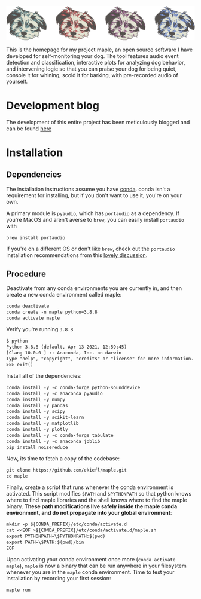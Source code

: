 <img src="logo/logo_line.png" />

This is the homepage for my project maple, an open source software I have developed for self-monitoring your dog. The tool features audio event detection and classification, interactive plots for analyzing dog behavior, and intervening logic so that you can praise your dog for being quiet, console it for whining, scold it for barking, with pre-recorded audio of yourself.

# Development blog

The development of this entire project has been meticulously blogged and can be found [here](https://ekiefl.github.io/projects/maple)

# Installation

## Dependencies

The installation instructions assume you have [conda](https://conda.io/projects/conda/en/latest/user-guide/install/index.html). conda isn't a requirement for installing, but if you don't want to use it, you're on your own.

A primary module is `pyaudio`, which has `portaudio` as a dependency. If you're MacOS and aren't
averse to `brew`, you can easily install `portaudio` with

```
brew install portaudio
```

If you're on a different OS or don't like `brew`, check out the `portaudio` installation recommendations from this [lovely
discussion](https://stackoverflow.com/questions/33513522/when-installing-pyaudio-pip-cannot-find-portaudio-h-in-usr-local-include).

## Procedure

Deactivate from any conda environments you are currently in, and then create a new conda environment
called maple:

```
conda deactivate
conda create -n maple python=3.8.8
conda activate maple
```

Verify you're running `3.8.8`

```
$ python
Python 3.8.8 (default, Apr 13 2021, 12:59:45)
[Clang 10.0.0 ] :: Anaconda, Inc. on darwin
Type "help", "copyright", "credits" or "license" for more information.
>>> exit()
```

Install all of the dependencies:

```
conda install -y -c conda-forge python-sounddevice
conda install -y -c anaconda pyaudio
conda install -y numpy
conda install -y pandas
conda install -y scipy
conda install -y scikit-learn
conda install -y matplotlib
conda install -y plotly
conda install -y -c conda-forge tabulate
conda install -y -c anaconda joblib
pip install noisereduce
```

Now, its time to fetch a copy of the codebase:

```
git clone https://github.com/ekiefl/maple.git
cd maple
```

Finally, create a script that runs whenever the conda environment is activated. This script
modifies `$PATH` and `$PYTHONPATH` so that python knows where to find maple libraries and the shell knows where to find the maple binary. **These path
modifications live safely inside the maple conda environment, and do not propagate into your global
environment**:

```
mkdir -p ${CONDA_PREFIX}/etc/conda/activate.d
cat <<EOF >${CONDA_PREFIX}/etc/conda/activate.d/maple.sh
export PYTHONPATH=\$PYTHONPATH:$(pwd)
export PATH=\$PATH:$(pwd)/bin
EOF
```

Upon activating your conda environment once more (`conda activate maple`), `maple` is now a binary
that can be run anywhere in your filesystem whenever you are in the `maple` conda environment. Time
to test your installation by recording your first session:

```
maple run
```


